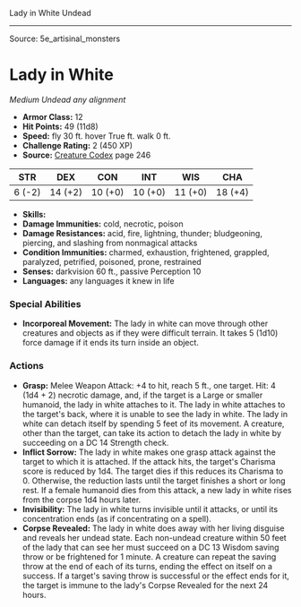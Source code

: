 <MonsterName/>Lady in White</MonsterName>
<CreatureType/>Undead</CreatureType>



---

Source: 5e_artisinal_monsters

# Lady in White

*Medium* *Undead* *any alignment*

- **Armor Class:** 12
- **Hit Points:** 49 (11d8)
- **Speed:** fly 30 ft. hover True ft. walk 0 ft.
- **Challenge Rating:** 2 (450 XP)
- **Source:** [Creature Codex](https://koboldpress.com/kpstore/product/creature-codex-for-5th-edition-dnd) page 246

| STR | DEX | CON | INT | WIS | CHA |
| --- | --- | --- | --- | --- | --- |
| 6 (-2) | 14 (+2) | 10 (+0) | 10 (+0) | 11 (+0) | 18 (+4) |

- **Skills:** 
- **Damage Immunities:** cold, necrotic, poison
- **Damage Resistances:** acid, fire, lightning, thunder; bludgeoning, piercing, and slashing from nonmagical attacks
- **Condition Immunities:** charmed, exhaustion, frightened, grappled, paralyzed, petrified, poisoned, prone, restrained
- **Senses:** darkvision 60 ft., passive Perception 10
- **Languages:** any languages it knew in life

### Special Abilities

- **Incorporeal Movement:** The lady in white can move through other creatures and objects as if they were difficult terrain. It takes 5 (1d10) force damage if it ends its turn inside an object.

### Actions

- **Grasp:** Melee Weapon Attack: +4 to hit, reach 5 ft., one target. Hit: 4 (1d4 + 2) necrotic damage, and, if the target is a Large or smaller humanoid, the lady in white attaches to it. The lady in white attaches to the target's back, where it is unable to see the lady in white. The lady in white can detach itself by spending 5 feet of its movement. A creature, other than the target, can take its action to detach the lady in white by succeeding on a DC 14 Strength check.
- **Inflict Sorrow:** The lady in white makes one grasp attack against the target to which it is attached. If the attack hits, the target's Charisma score is reduced by 1d4. The target dies if this reduces its Charisma to 0. Otherwise, the reduction lasts until the target finishes a short or long rest. If a female humanoid dies from this attack, a new lady in white rises from the corpse 1d4 hours later.
- **Invisibility:** The lady in white turns invisible until it attacks, or until its concentration ends (as if concentrating on a spell).
- **Corpse Revealed:** The lady in white does away with her living disguise and reveals her undead state. Each non-undead creature within 50 feet of the lady that can see her must succeed on a DC 13 Wisdom saving throw or be frightened for 1 minute. A creature can repeat the saving throw at the end of each of its turns, ending the effect on itself on a success. If a target's saving throw is successful or the effect ends for it, the target is immune to the lady's Corpse Revealed for the next 24 hours.





